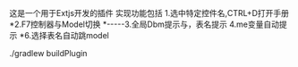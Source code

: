 这是一个用于Extjs开发的插件
实现功能包括
1.选中特定控件名,CTRL+D打开手册
*2.F7控制器与Model切换
*-----3.全局Dbm提示与，表名提示
4.me变量自动提示
*6.选择表名自动跳model

./gradlew buildPlugin